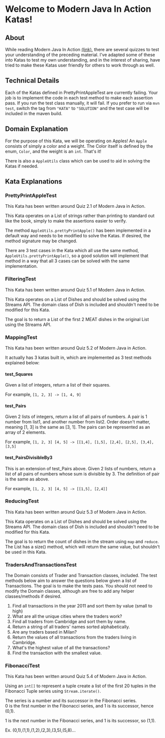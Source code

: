 # Welcome to Modern Java In Action Katas!

## About
While reading Modern Java In Action [(link)](https://www.manning.com/books/modern-java-in-action), there are several 
quizzes to test your understanding of the preceding material.  I've adapted some of these into Katas to test my own 
understanding, and in the interest of sharing, have tried to make these Katas user friendly for others to work through 
as well.

## Technical Details
Each of the Katas defined in PrettyPrintAppleTest are currently failing.  Your job is to implement the code in each 
test method to make each assertion pass.  If you run the test class manually, it will fail.  If you prefer to run 
via `mvn test`, switch the tag from `"KATA"` to `"SOLUTION"` and the test case will be included in the maven build.

## Domain Explanation
For the purpose of this Kata, we will be operating on Apples!  An `Apple` consists of simply a color and a weight.
The Color itself is defined by the enum, `Color`, and the weight is an `int`.  That's it!  

There is also a `AppleUtils` class which can be used to aid in solving the Katas if needed.

## Kata Explanations

### PrettyPrintAppleTest
This Kata has been written around Quiz 2.1 of Modern Java in Action. 

This Kata operates on a List of strings rather than printing to standard out like the book, 
simply to make the assertions easier to verify.

The method ```AppleUtils.prettyPrintApple()``` has been implemented in a default way and needs to be modified to solve the 
Katas.  If desired, the method signature may be changed.

There are 3 test cases in the Kata which all use the same method, ```AppleUtils.prettyPrintApple()```, so a good solution
will implement that method in a way that all 3 cases can be solved with the same implementation.

### FilteringTest
This Kata has been written around Quiz 5.1 of Modern Java in Action.

This Kata operates on a List of Dishes and should be solved using the Streams API.  The domain class of Dish is included
and shouldn't need to be modified for this Kata.

The goal is to return a List of the first 2 MEAT dishes in the original List using the Streams API.

### MappingTest
This Kata has been written around Quiz 5.2 of Modern Java in Action.

It actually has 3 katas built in, which are implemented as 3 test methods explained below:

#### test_Squares
Given a list of integers, return a list of their squares.  

For example, `[1, 2, 3] -> [1, 4, 9]`

#### test_Pairs
Given 2 lists of integers, return a list of all pairs of numbers.  A pair is 1 number from list1, and
another number from list2.  Order doesn't matter, meaning [1, 3] is the same as [3, 1].  The pairs can
be represented as an array of 2 elements.

For example, `[1, 2, 3] [4, 5] -> [[1,4], [1,5], [2,4], [2,5], [3,4], [3,5]`

#### test_PairsDivisibleBy3
This is an extension of test_Pairs above.
Given 2 lists of numbers, return a list of all pairs of numbers whose sum is divisible by 3.
The definition of pair is the same as above.

For example,  `[1, 2, 3] [4, 5] -> [[1,5], [2,4]]`

### ReducingTest
This Kata has been written around Quiz 5.3 of Modern Java in Action.

This Kata operates on a List of Dishes and should be solved using the Streams API.  The domain class of Dish is included
and shouldn't need to be modified for this Kata.

The goal is to return the count of dishes in the stream using `map` and `reduce`.  The List has a size() method,
which will return the same value, but shouldn't be used in this Kata.

### TradersAndTransactionsTest
The Domain consists of Trader and Transaction classes, included. 
The test methods below aim to answer the questions below given a list of Transactions.
The goal is to make the tests pass.  You should not need to modify the Domain classes,
although are free to add any helper classes/methods if desired.

1. Find all transactions in the year 2011 and sort them by value (small to high)
2. What are all the unique cities where the traders work?
3. Find all traders from Cambridge and sort them by name.
4. Return a string of all traders' names sorted alphabetically.
5. Are any traders based in Milan?
6. Return the values of all transactions from the traders living in Cambridge.
7. What's the highest value of all the transactions?
8. Find the transaction with the smallest value.

### FibonacciTest
This Kata has been written around Quiz 5.4 of Modern Java in Action.

Using an `int[]` to represent a tuple create a list of the first 20 tuples in the Fibonacci Tuple series
using `Stream.iterate()`.

The series is a number and its successor in the Fibonacci series.  
0 is the first number in the Fibonacci series, and 1 is its successor, hence (0,1).

1 is the next number in the Fibonacci series, and 1 is its successor, so (1,1).

Ex. (0,1),(1,1),(1,2),(2,3),(3,5),(5,8)...